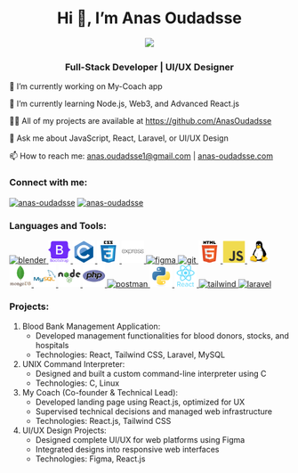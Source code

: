 <h1 align="center">Hi 👋, I’m Anas Oudadsse</h1> <p align="center"> <img src="https://static-00.iconduck.com/assets.00/web-developer-illustration-1004x1024-wcqgbag3.png" width="350" /> </p> <h3 align="center">Full-Stack Developer | UI/UX Designer</h3>

🔭 I’m currently working on My-Coach app

🌱 I’m currently learning Node.js, Web3, and Advanced React.js

👨‍💻 All of my projects are available at https://github.com/AnasOudadsse

💬 Ask me about JavaScript, React, Laravel, or UI/UX Design

📫 How to reach me: anas.oudadsse1@gmail.com | <a href='https://www.anas-oudadsse.com/' target='_blank' >anas-oudadsse.com<a/>

<h3 align="left">Connect with me:</h3> <p align="left"> <a href="https://linkedin.com/in/anas-oudadsse" target="blank"><img align="center" src="https://raw.githubusercontent.com/rahuldkjain/github-profile-readme-generator/master/src/images/icons/Social/linked-in-alt.svg" alt="anas-oudadsse" height="30" width="40" /></a> <a href="https://github.com/AnasOudadsse" target="blank"><img align="center" src="https://raw.githubusercontent.com/rahuldkjain/github-profile-readme-generator/master/src/images/icons/Social/github.svg" alt="anas-oudadsse" height="30" width="40" /></a> <h3 align="left">Languages and Tools:</h3>
<p align="left"> <a href="https://www.blender.org/" target="_blank" rel="noreferrer"> <img src="https://download.blender.org/branding/community/blender_community_badge_white.svg" alt="blender" width="40" height="40"/> </a> <a href="https://getbootstrap.com" target="_blank" rel="noreferrer"> <img src="https://raw.githubusercontent.com/devicons/devicon/master/icons/bootstrap/bootstrap-plain-wordmark.svg" alt="bootstrap" width="40" height="40"/> </a> <a href="https://www.cprogramming.com/" target="_blank" rel="noreferrer"> <img src="https://raw.githubusercontent.com/devicons/devicon/master/icons/c/c-original.svg" alt="c" width="40" height="40"/> </a> <a href="https://www.w3schools.com/css/" target="_blank" rel="noreferrer"> <img src="https://raw.githubusercontent.com/devicons/devicon/master/icons/css3/css3-original-wordmark.svg" alt="css3" width="40" height="40"/> </a> <a href="https://expressjs.com" target="_blank" rel="noreferrer"> <img src="https://raw.githubusercontent.com/devicons/devicon/master/icons/express/express-original-wordmark.svg" alt="express" width="40" height="40"/> </a> <a href="https://www.figma.com/" target="_blank" rel="noreferrer"> <img src="https://www.vectorlogo.zone/logos/figma/figma-icon.svg" alt="figma" width="40" height="40"/> </a> <a href="https://git-scm.com/" target="_blank" rel="noreferrer"> <img src="https://www.vectorlogo.zone/logos/git-scm/git-scm-icon.svg" alt="git" width="40" height="40"/> </a> <a href="https://www.w3.org/html/" target="_blank" rel="noreferrer"> <img src="https://raw.githubusercontent.com/devicons/devicon/master/icons/html5/html5-original-wordmark.svg" alt="html5" width="40" height="40"/> </a> <a href="https://developer.mozilla.org/en-US/docs/Web/JavaScript" target="_blank" rel="noreferrer"> <img src="https://raw.githubusercontent.com/devicons/devicon/master/icons/javascript/javascript-original.svg" alt="javascript" width="40" height="40"/> </a> <a href="https://www.linux.org/" target="_blank" rel="noreferrer"> <img src="https://raw.githubusercontent.com/devicons/devicon/master/icons/linux/linux-original.svg" alt="linux" width="40" height="40"/> </a> <a href="https://www.mongodb.com/" target="_blank" rel="noreferrer"> <img src="https://raw.githubusercontent.com/devicons/devicon/master/icons/mongodb/mongodb-original-wordmark.svg" alt="mongodb" width="40" height="40"/> </a> <a href="https://www.mysql.com/" target="_blank" rel="noreferrer"> <img src="https://raw.githubusercontent.com/devicons/devicon/master/icons/mysql/mysql-original-wordmark.svg" alt="mysql" width="40" height="40"/> </a> <a href="https://nodejs.org" target="_blank" rel="noreferrer"> <img src="https://raw.githubusercontent.com/devicons/devicon/master/icons/nodejs/nodejs-original-wordmark.svg" alt="nodejs" width="40" height="40"/> </a> <a href="https://www.php.net" target="_blank" rel="noreferrer"> <img src="https://raw.githubusercontent.com/devicons/devicon/master/icons/php/php-original.svg" alt="php" width="40" height="40"/> </a> <a href="https://postman.com" target="_blank" rel="noreferrer"> <img src="https://www.vectorlogo.zone/logos/getpostman/getpostman-icon.svg" alt="postman" width="40" height="40"/> </a> <a href="https://www.python.org" target="_blank" rel="noreferrer"> <img src="https://raw.githubusercontent.com/devicons/devicon/master/icons/python/python-original.svg" alt="python" width="40" height="40"/> </a> <a href="https://reactjs.org/" target="_blank" rel="noreferrer"> <img src="https://raw.githubusercontent.com/devicons/devicon/master/icons/react/react-original-wordmark.svg" alt="react" width="40" height="40"/> </a> <a href="https://tailwindcss.com/" target="_blank" rel="noreferrer"> <img src="https://www.vectorlogo.zone/logos/tailwindcss/tailwindcss-icon.svg" alt="tailwind" width="40" height="40"/> <img src="https://cdn.jsdelivr.net/npm/simple-icons@v7/icons/laravel.svg)" alt="laravel" width="40" height="40"/> </a> </p> <h3 align="left">Projects:</h3> <ol> <li> Blood Bank Management Application: <ul> <li>Developed management functionalities for blood donors, stocks, and hospitals</li> <li>Technologies: React, Tailwind CSS, Laravel, MySQL</li> </ul> </li> <li> UNIX Command Interpreter: <ul> <li>Designed and built a custom command-line interpreter using C</li> <li>Technologies: C, Linux</li> </ul> </li> <li> My Coach (Co-founder & Technical Lead): <ul> <li>Developed landing page using React.js, optimized for UX</li> <li>Supervised technical decisions and managed web infrastructure</li> <li>Technologies: React.js, Tailwind CSS</li> </ul> </li> <li> UI/UX Design Projects: <ul> <li>Designed complete UI/UX for web platforms using Figma</li> <li>Integrated designs into responsive web interfaces</li> <li>Technologies: Figma, React.js</li> </ul> </li> </ol>
